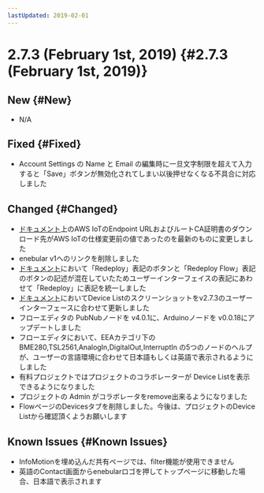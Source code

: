 ```yaml
---
lastUpdated: 2019-02-01
---
```


# 2.7.3 (February 1st, 2019) {#2.7.3 (February 1st, 2019)}

## New {#New}

- N/A

## Fixed {#Fixed}

- Account Settings の Name と Email の編集時に一旦文字制限を超えて入力すると「Save」ボタンが無効化されてしまい以後押せなくなる不具合に対応しました

## Changed {#Changed}

- [ドキュメント](https://docs.enebular.com/ja/Deploy/DeployFlow/AWSIoT/)上のAWS IoTのEndpoint URLおよびルートCA証明書のダウンロード先がAWS IoTの仕様変更前の値であったのを最新のものに変更しました
- enebular v1へのリンクを削除しました
- [ドキュメント](https://docs.enebular.com/ja/Deploy/DeployFlow/AWSIoT/)において「Redeploy」表記のボタンと「Redeploy Flow」表記のボタンの記述が混在していたためユーザーインターフェイスの表記にあわせて「Redeploy」に表記を統一しました
- [ドキュメント](https://docs.enebular.com/ja/Deploy/DeployFlow/AWSIoT/)においてDevice Listのスクリーンショットをv2.7.3のユーザーインターフェースに合わせて更新しました
- フローエディタの PubNubノードを v4.0.1に、Arduinoノードを v0.0.18にアップデートしました
- フローエディタにおいて、EEAカテゴリ下のBME280,TSL2561,AnalogIn,DigitalOut,InterruptIn の5つのノードのヘルプが、ユーザーの言語環境に合わせて日本語もしくは英語で表示されるようにしました
- 有料プロジェクトではプロジェクトのコラボレーターが Device Listを表示できるようになりました
- プロジェクトの Admin がコラボレータをremove出来るようになりました
- FlowページのDevicesタブを削除しました。今後は、プロジェクトのDevice Listから確認頂くようお願いします

## Known Issues {#Known Issues}

- InfoMotionを埋め込んだ共有ページでは、filter機能が使用できません
- 英語のContact画面からenebularロゴを押してトップページに移動した場合、日本語で表示されます